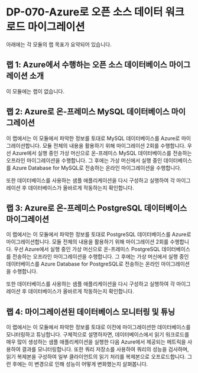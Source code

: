 ﻿# DP-070-Azure로 오픈 소스 데이터 워크로드 마이그레이션

아래에는 각 모듈의 랩 목표가 요약되어 있습니다.

## 랩 1: Azure에서 수행하는 오픈 소스 데이터베이스 마이그레이션 소개

이 모듈에는 랩이 없습니다.

## 랩 2: Azure로 온-프레미스 MySQL 데이터베이스 마이그레이션

이 랩에서는 이 모듈에서 파악한 정보를 토대로 MySQL 데이터베이스를 Azure로 마이그레이션합니다. 모듈 전체의 내용을 활용하기 위해 마이그레이션 2회를 수행합니다. 우선 Azure에서 실행 중인 가상 머신으로 온-프레미스 MySQL 데이터베이스를 전송하는 오프라인 마이그레이션을 수행합니다. 그 후에는 가상 머신에서 실행 중인 데이터베이스를 Azure Database for MySQL로 전송하는 온라인 마이그레이션을 수행합니다.

또한 데이터베이스를 사용하는 샘플 애플리케이션을 다시 구성하고 실행하여 각 마이그레이션 후 데이터베이스가 올바르게 작동하는지 확인합니다.

## 랩 3: Azure로 온-프레미스 PostgreSQL 데이터베이스 마이그레이션

이 랩에서는 이 모듈에서 파악한 정보를 토대로 PostgreSQL 데이터베이스를 Azure로 마이그레이션합니다. 모듈 전체의 내용을 활용하기 위해 마이그레이션 2회를 수행합니다. 우선 Azure에서 실행 중인 가상 머신으로 온-프레미스 PostgreSQL 데이터베이스를 전송하는 오프라인 마이그레이션을 수행합니다. 그 후에는 가상 머신에서 실행 중인 데이터베이스를 Azure Database for PostgreSQL로 전송하는 온라인 마이그레이션을 수행합니다.

또한 데이터베이스를 사용하는 샘플 애플리케이션을 다시 구성하고 실행하여 각 마이그레이션 후 데이터베이스가 올바르게 작동하는지 확인합니다.

## 랩 4: 마이그레이션된 데이터베이스 모니터링 및 튜닝

이 랩에서는 이 모듈에서 파악한 정보를 토대로 이전에 마이그레이션한 데이터베이스를 모니터링하고 튜닝합니다. 구체적으로 설명하자면, 데이터베이스에서 읽기 워크로드를 매우 많이 생성하는 샘플 애플리케이션을 실행한 다음 Azure에서 제공되는 메트릭을 사용하여 결과를 모니터링합니다. 또한 쿼리 저장소를 사용하여 쿼리의 성능을 검사하며, 읽기 복제본을 구성하여 일부 클라이언트의 읽기 처리를 복제본으로 오프로드합니다. 그런 후에는 이 변경으로 인해 성능이 어떻게 변화했는지 살펴봅니다.
